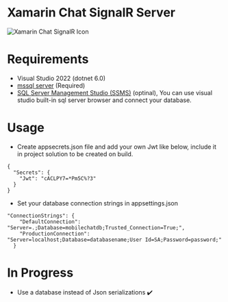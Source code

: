 # Xamarin Chat SignalR Server

![Xamarin Chat SignalR Icon](docs/icon.png)

# Requirements
- Visual Studio 2022 (dotnet 6.0)
- [mssql server](https://www.microsoft.com/en-us/sql-server/sql-server-downloads) (Required)
- [SQL Server Management Studio (SSMS)](https://docs.microsoft.com/en-us/sql/ssms/download-sql-server-management-studio-ssms) (optinal), You can use visual studio built-in sql server browser and connect your database.

# Usage
- Create appsecrets.json file and add your own Jwt like below, include it in project solution to be created on build.
```
{
  "Secrets": {
    "Jwt": "cACLPY7=*Pm5C%?3"
  }
}
```
- Set your database connection strings in appsettings.json
```
"ConnectionStrings": {
    "DefaultConnection": "Server=.;Database=mobilechatdb;Trusted_Connection=True;",
    "ProductionConnection": "Server=localhost;Database=databasename;User Id=SA;Password=password;"
  }
```

# In Progress
- Use a database instead of Json serializations ✔️
